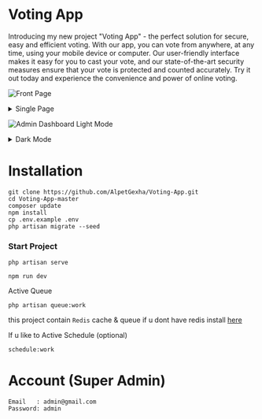 # Voting App
Introducing my new project "Voting App" - the perfect solution for secure, easy and efficient voting. With our app, you can vote from anywhere, at any time, using your mobile device or computer. Our user-friendly interface makes it easy for you to cast your vote, and our state-of-the-art security measures ensure that your vote is protected and counted accurately. Try it out today and experience the convenience and power of online voting.


![Front Page](https://user-images.githubusercontent.com/50520333/214744944-c5c9ce21-fb2b-4427-9347-c0eb9d85e6b4.png)

<details close>
<summary>Single Page</summary>

![Single Page](https://user-images.githubusercontent.com/50520333/214745011-9d95aea1-ed95-4697-85d1-becccafd8ee1.png)

</details>

![Admin Dashboard Light Mode](https://user-images.githubusercontent.com/50520333/214745100-dd3c1d96-d7b0-47cc-86de-c9cdf5dfdc1c.png)

<details close>
<summary>Dark Mode</summary>

![Admin Dashboard Dark Mode](https://user-images.githubusercontent.com/50520333/214745156-eaf1ae73-afa5-4356-9c80-05d912473aa2.png)

</details>

# Installation
```
git clone https://github.com/AlpetGexha/Voting-App.git
cd Voting-App-master
composer update
npm install
cp .env.example .env
php artisan migrate --seed
```
### Start Project
``` 
php artisan serve
```
```
npm run dev
```

Active Queue  
``` 
php artisan queue:work
```
this project contain `Redis` cache & queue if u dont have redis install [here](https://redis.io/docs/getting-started/installation/)

If u like to Active Schedule (optional)
```
schedule:work
```

# Account (Super Admin)
``` 
Email   : admin@gmail.com
Password: admin
```
